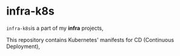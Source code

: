 # infra-k8s

`infra-k8s`is a part of my **infra** projects,

This repository contains Kubernetes' manifests for CD (Continuous Deployment),
